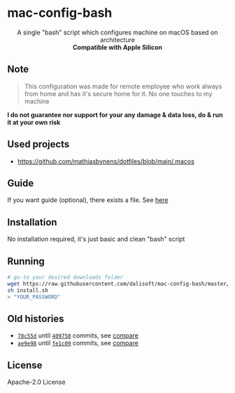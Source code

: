 # mac-config-bash

<p align='center'>A single "bash" script which configures machine on macOS based on architecture<br/><b>Compatible with Apple Silicon</b></p>

## Note

> This configuration was made for remote employee who work always from home and has it's secure home for it. No one touches to my machine

**I do not guarantee nor support for your any damage & data loss, do & run it at your own risk**

## Used projects

- <https://github.com/mathiasbynens/dotfiles/blob/main/.macos>

## Guide

If you want guide (optional), there exists a file. See [here](./guide.md)

## Installation

No installation required, it's just basic and clean "bash" script

## Running

```bash
# go-to your desired downloads folder
wget https://raw.githubusercontent.com/dalisoft/mac-config-bash/master/install.sh -O ./install.sh
sh install.sh
> "YOUR_PASSWORD"
```

## Old histories

- [`78c55d`](https://github.com/dalisoft/config/commit/78c55d1182d93ccde8b5a82958ee3afbbbf9e2bd) until [`409750`](https://github.com/dalisoft/config/commit/4097507eb225644425e37dca15965f3a2b0aca40) commits, see [compare](https://github.com/dalisoft/ansible-config/compare/78c55d...409750)
- [`ae9e98`](https://github.com/dalisoft/ansible-config/commit/ae9e9892b770ab3817107a56271a96d6deb1558a) until [`fe1c09`](https://github.com/dalisoft/ansible-config/commit/fe1c09426aec767ba8471f496e91bb21a0be091b) commits, see [compare](https://github.com/dalisoft/ansible-config/compare/ae9e98...fe1c09)

## License

Apache-2.0 License
